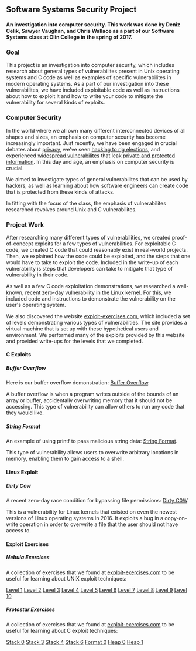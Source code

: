 
## Software Systems Security Project

#### An investigation into computer security. This work was done by Deniz Celik, Sawyer Vaughan, and Chris Wallace as a part of our Software Systems class at Olin College in the spring of 2017.

### Goal

This project is an investigation into computer security, which includes research about general types of vulnerabilites present in Unix operating systems and C code as well as examples of specific vulnerabilites in modern operating systems. As a part of our investigation into these vulnerabilites, we have included exploitable code as well as instructions about how to exploit it and how to write your code to mitigate the vulnerability for several kinds of exploits.

### Computer Security

In the world where we all own many different interconnected devices of all shapes and sizes, an emphasis on computer security has become increasingly important. Just recently, we have been engaged in crucial debates about [privacy](https://en.wikipedia.org/wiki/FBI%E2%80%93Apple_encryption_dispute), we've seen [hacking to rig elections](https://www.nytimes.com/news-event/russian-election-hacking), and experienced [widespread vulnerabilites](http://heartbleed.com/) that leak [private and protected information](https://bugs.chromium.org/p/project-zero/issues/detail?id=1139). In this day and age, an emphasis on computer security is crucial.

We aimed to investigate types of general vulnerabilites that can be used by hackers, as well as learning about how software engineers can create code that is protected from these kinds of attacks.

In fitting with the focus of the class, the emphasis of vulnerabilites researched revolves around Unix and C vulnerabilites.

### Project Work

After researching many different types of vulnerabilities, we created proof-of-concept exploits for a few types of vulnerabilities. For exploitable C code, we created C code that could reasonably exist in real-world projects. Then, we explained how the code could be exploited, and the steps that one would have to take to exploit the code. Included in the write-up of each vulnerability is steps that developers can take to mitigate that type of vulnerability in their code.

As well as a few C code exploitation demonstrations, we researched a well-known, recent zero-day vulnerability in the Linux kernel. For this, we included code and instructions to demonstrate the vulnerability on the user's operating system.

We also discovered the website [exploit-exercises.com](https://exploit-exercises.com/), which included a set of levels demonstrating various types of vulnerabilities. The site provides a virtual machine that is set up with these hypothetical users and environment. We performed many of the exploits provided by this website and provided write-ups for the levels that we completed.

#### C Exploits

##### Buffer Overflow

Here is our buffer overflow demonstration:
[Buffer Overflow](https://github.com/runnersaw/SoftSysCalamitousCaribou/blob/master/Security/test_exploits/buffer_overflow).

A buffer overflow is when a program writes outside of the bounds of an array or buffer, accidentally overwriting memory that it should not be accessing. This type of vulnerability can allow others to run any code that they would like.

##### String Format

An example of using printf to pass malicious string data:
[String Format](https://github.com/runnersaw/SoftSysCalamitousCaribou/blob/master/Security/test_exploits/StringFormatVulnerability).

This type of vulnerability allows users to overwrite arbitrary locations in memory, enabling them to gain access to a shell.

#### Linux Exploit

##### Dirty Cow

A recent zero-day race condition for bypassing file permissions:
[Dirty C0W](https://github.com/runnersaw/SoftSysCalamitousCaribou/blob/master/Security/test_exploits/dirty_cow).

This is a vulnerability for Linux kernels that existed on even the newest versions of Linux operating systems in 2016. It exploits a bug in a copy-on-write operation in order to overwrite a file that the user should not have access to.

#### Exploit Exercises

##### Nebula Exercises

A collection of exercises that we found at [exploit-exercises.com](https://exploit-exercises.com/nebula/) to be useful for learning about UNIX exploit techniques:

[Level 1](https://github.com/runnersaw/SoftSysCalamitousCaribou/blob/master/Security/nebulaExploits/level01.md)
[Level 2](https://github.com/runnersaw/SoftSysCalamitousCaribou/blob/master/Security/nebulaExploits/level02.md)
[Level 3](https://github.com/runnersaw/SoftSysCalamitousCaribou/blob/master/Security/nebulaExploits/level03.md)
[Level 4](https://github.com/runnersaw/SoftSysCalamitousCaribou/blob/master/Security/nebulaExploits/level04.md)
[Level 5](https://github.com/runnersaw/SoftSysCalamitousCaribou/blob/master/Security/nebulaExploits/level05.md)
[Level 6](https://github.com/runnersaw/SoftSysCalamitousCaribou/blob/master/Security/nebulaExploits/level06.md)
[Level 7](https://github.com/runnersaw/SoftSysCalamitousCaribou/blob/master/Security/nebulaExploits/level07.md)
[Level 8](https://github.com/runnersaw/SoftSysCalamitousCaribou/blob/master/Security/nebulaExploits/level08.md)
[Level 9](https://github.com/runnersaw/SoftSysCalamitousCaribou/blob/master/Security/nebulaExploits/level09.md)
[Level 10](https://github.com/runnersaw/SoftSysCalamitousCaribou/blob/master/Security/nebulaExploits/level10.md)

##### Protostar Exercises

A collection of exercises that we found at [exploit-exercises.com](https://exploit-exercises.com/protostar/) to be useful for learning about C exploit techniques:

[Stack 0](https://github.com/runnersaw/SoftSysCalamitousCaribou/blob/master/Security/protostarExploits/stack0.md)
[Stack 3](https://github.com/runnersaw/SoftSysCalamitousCaribou/blob/master/Security/protostarExploits/stack3.md)
[Stack 4](https://github.com/runnersaw/SoftSysCalamitousCaribou/blob/master/Security/protostarExploits/stack4.md)
[Stack 6](https://github.com/runnersaw/SoftSysCalamitousCaribou/blob/master/Security/protostarExploits/stack6.md)
[Format 0](https://github.com/runnersaw/SoftSysCalamitousCaribou/blob/master/Security/protostarExploits/format0.md)
[Heap 0](https://github.com/runnersaw/SoftSysCalamitousCaribou/blob/master/Security/protostarExploits/heap0.md)
[Heap 1](https://github.com/runnersaw/SoftSysCalamitousCaribou/blob/master/Security/protostarExploits/heap1.md)
